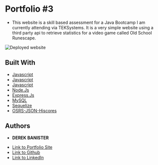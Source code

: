 # Portfolio #3

* This website is a skill based assessment for a Java Bootcamp I am currently attending via TEKSystems. It is a very simple website using a third party api to retrieve statistics for a video game called Old School Runescape. 

![Deployed website]() 


## Built With

* [Javascript](https://www.html.com/)
* [Javascript](https://www.w3schools.com/css/)
* [Javascript](https://www.javascript.com/)
* [Node.Js](https://nodejs.org/en/)
* [Express.Js](https://expressjs.com/)
* [MySQL](https://www.mysql.com/)
* [Sequelize](https://www.npmjs.com/package/sequelize)
* [OSRS-JSON-Hiscores](https://www.npmjs.com/package/osrs-json-hiscores)

## Authors

* **DEREK BANISTER** 

- [Link to Portfolio Site](https://derek-banister-portfolio.herokuapp.com/)
- [Link to Github](https://github.com/DerekBanister)
- [Link to LinkedIn](https://www.linkedin.com/in/derek-banister/)